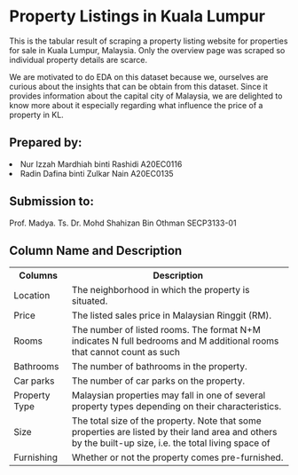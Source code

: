 <h1>Property Listings in Kuala Lumpur</h1>
This is the tabular result of scraping a property listing website for properties for sale in Kuala Lumpur, Malaysia. Only the overview page was scraped so individual property details are scarce.

We are motivated to do EDA on this dataset because we, ourselves are curious about the insights that can be obtain from this dataset. Since it provides information about the capital city of Malaysia, we are delighted to know more about it especially regarding what influence the price of a property in KL.

<h2>Prepared by:</h2>
<li>Nur Izzah Mardhiah binti Rashidi A20EC0116</li>
<li>Radin Dafina binti Zulkar Nain A20EC0135</li>

<h2>Submission to:</h2>
Prof. Madya. Ts. Dr. Mohd Shahizan Bin Othman
SECP3133-01

<h2>Column Name and Description</h2>
<table>
  <tr>
    <th>Columns</th>
    <th>Description</th>
  </tr>
  <tr>
    <td>Location</td>
    <td>The neighborhood in which the property is situated.</td>
  </tr>
  <tr>
    <td>Price</td>
    <td>The listed sales price in Malaysian Ringgit (RM).</td>
  </tr>
  <tr>
    <td>Rooms</td>
    <td>The number of listed rooms. The format N+M indicates N full bedrooms and M additional rooms that cannot count as such</td>
  </tr>
  <tr>
    <td>Bathrooms</td>
    <td>The number of bathrooms in the property.</td>
  </tr>
  <tr>
    <td>Car parks</td>
    <td>The number of car parks on the property.</td>
  </tr>
  <tr>
    <td>Property Type</td>
    <td>Malaysian properties may fall in one of several property types depending on their characteristics.</td>
  </tr>
    <tr>
    <td>Size</td>
    <td>The total size of the property. Note that some properties are listed by their land area and others by the built-up size, i.e. the total living space of</td>
  </tr>
    <tr>
    <td>Furnishing</td>
    <td>Whether or not the property comes pre-furnished.</td>
  </tr>
    
</table>
